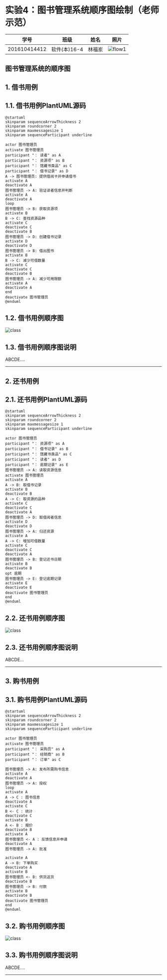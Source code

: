 # 实验4：图书管理系统顺序图绘制（老师示范）
|学号|班级|姓名|照片|
|:-------:|:-------------: | :----------:|:---:|
|201610414412|软件(本)16-4|林福岽|![flow1](../myself.jpg)|

## 图书管理系统的顺序图

## 1. 借书用例
## 1.1. 借书用例PlantUML源码

``` sequence
@startuml
skinparam sequenceArrowThickness 2
skinparam roundcorner 2
skinparam maxmessagesize 1
skinparam sequenceParticipant underline

actor 图书管理员
activate 图书管理员
participant "： 读者" as A
participant "： 资源项" as B
participant "： 馆藏书类品" as C
participant "： 借书记录" as D
A -> 图书管理员: 提供借阅卡并申请借书
activate A
deactivate A
图书管理员 -> A: 验证读者信息并判断
activate A
deactivate A
loop
图书管理员 -> B: 获取资源项
activate B
B -> C: 查找资源品种
activate C
deactivate C
deactivate B
图书管理员 -> D: 创建借书记录
activate D
deactivate D
图书管理员 -> B: 借出图书
activate B
B -> C: 减少可借数量
activate C
deactivate C
deactivate B
图书管理员 -> A: 减少可用限额
activate A
deactivate A
end
deactivate 图书管理员
@enduml
```

## 1.2. 借书用例顺序图
![class](sequence1.png)

## 1.3. 借书用例顺序图说明
ABCDE....

***

## 2. 还书用例
## 2.1. 还书用例PlantUML源码

``` sequence
@startuml
skinparam sequenceArrowThickness 2
skinparam roundcorner 2
skinparam maxmessagesize 1
skinparam sequenceParticipant underline

actor 图书管理员
participant "： 资源项" as A
participant "： 借书记录" as B
participant "： 馆藏书类品" as C
participant "： 读者" as D
participant "： 逾期记录" as E
图书管理员 -> A: 读取资源信息
activate 图书管理员
activate A
A -> B: 取借书记录
activate B
deactivate B
A -> C: 取资源的品种
activate C
deactivate C
deactivate A
图书管理员 -> D: 取借阅者信息
activate D
deactivate D
图书管理员 -> A: 归还资源
activate A
A -> C: 增加可借数量
activate C
deactivate C
deactivate A
图书管理员 -> B: 登记还书日期
activate B
deactivate B
opt 逾期
图书管理员 -> E: 登记逾期记录
activate E
deactivate E
deactivate 图书管理员
end
@enduml
```

## 2.2. 还书用例顺序图
![class](sequence2.png)

## 2.3. 还书用例顺序图说明
ABCDE...
***

## 3. 购书用例
## 3.1. 购书用例PlantUML源码

``` sequence
@startuml
skinparam sequenceArrowThickness 2
skinparam roundcorner 2
skinparam maxmessagesize 1
skinparam sequenceParticipant underline

actor 图书管理员
activate 图书管理员
participant "： 采购员" as A
participant "： 经销商" as B
participant "： 订单" as C

图书管理员 -> A: 发布所需购书信息
activate A
deactivate A
图书管理员 -> A: 授权
loop
activate A
A -> C : 图书信息
deactivate A
activate C
B <- C : 统计
deactivate C
activate B
A <- B : 报价
deactivate B
activate A
图书管理员 <- A : 反馈信息并申请
deactivate A
图书管理员 -> A: 批准

activate A
A -> B: 下单购买
deactivate A
activate B
图书管理员 <- B: 供货送货
deactivate B
图书管理员 -> B: 付款
activate B
deactivate B
deactivate 图书管理员
end
@enduml
```

## 3.2. 购书用例顺序图
![class](sequence1.png)

## 3.3. 购书用例顺序图说明
ABCDE....

***
